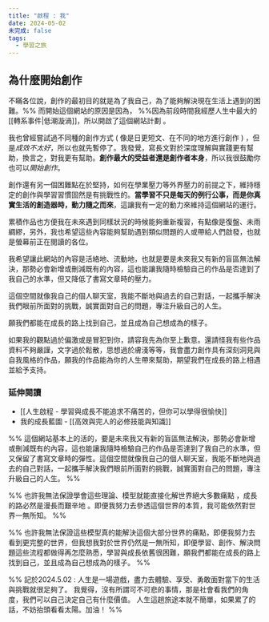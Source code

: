 ```yaml
---
title: "啟程 : 我"
date: 2024-05-02
未完成: false
tags:
  - 學習之旅
---
```

## 為什麼開始創作

不瞞各位說，創作的最初目的就是為了我自己，為了能夠解決現在生活上遇到的困難。%% 而開始這個網站的原因是因為， %%因為前段時間我經歷人生中最大的[[轉系事件|低潮漩渦]]，所以開啟了這個網站計劃 。

我也曾經嘗試過不同種的創作方式 ( 像是日更短文、在不同的地方進行創作 ) ，但是*成效不太好*，所以也就先暫停了。我發覺，寫長文對於深度理解與實踐更有幫助，換言之，對我更有幫助。**創作最大的受益者還是創作者本身**，所以我很鼓勵你也可以*開始創作*。

創作還有另一個困難點在於堅持，如何在學業壓力等外界壓力的前提之下，維持穩定的創作與學習習慣固然是有挑戰性的。**當學習不只是每天的例行公事，而是你真實生活的創造器時，動力隨之而來**，這讓我有一定的動力來維持這個網站的運行。

累積作品也方便我在未來遇到同樣狀況的時候能夠重新複習，有點像是復盤、未雨綢繆，另外，我也希望這些內容能夠幫助遇到類似問題的人或帶給人們啟發，也就是螢幕前正在閱讀的各位。

我希望讓此網站的內容是活絡地、流動地，也就是要是未來我又有新的盲區無法解決，那勢必會新增或刪減既有的內容，這也能讓我隨時檢驗自己的作品是否達到了我自己的水準，但又降低了書寫文章時的壓力。

這個空間就像我自己的個人聊天室，我能不斷地與過去的自己對話，一起攜手解決我們眼前所面對的挑戰，誠實面對自己的問題，專注升級自己的人生。

願我們都能在成長的路上找到自己，並且成為自己想成為的樣子。

如果我的觀點過於偏激或是冒犯到你，請容我先為你至上歉意。還請怪我有些作品資料不夠嚴謹，文字過於鬆散，思想過於膚淺等等，我會盡力創作具有深刻洞見與自我風格的作品，願我的作品能為你的人生帶來幫助，期望我們在成長的路上相遇並給予支持。

### 延伸閱讀 

* [[人生啟程 - 學習與成長不能追求不痛苦的，但你可以學得很愉快]]
* 我的成長藍圖 - [[高效與完人的必修技能與知識]]

%% 這個網站基本上的活的，要是未來我又有新的盲區無法解決，那勢必會新增或刪減既有的內容，這也能讓我隨時檢驗自己的作品是否達到了我自己的水準，但又保留了書寫文章時的彈性。這個空間就像我自己的個人聊天室，我能不斷地與過去的自己對話，一起攜手解決我們眼前所面對的挑戰，誠實面對自己的問題，專注升級自己的人生。 %%

%% 也許我無法保證學會這些理論、模型就能直接化解世界絕大多數痛點 ，成長的路必然是漫長而艱辛地 。即便我努力去參透這個世界的本質，我可能依然對世界一無所知。 %%

%% 也許我無法保證這些模型真的能解決這個大部分世界的痛點，即便我努力去看到更完整的世界，但我想我對於世界仍然是一無所知，即便學習、創作、解決問題這些流程都做得再怎麼熟悉，學習與成長依舊很困難，願我們都能在成長的路上找到自己，並且成為自己想成為的樣子。 %%

%%  記於2024.5.02 : 
人生是一場遊戲，盡力去體驗、享受、勇敢面對當下的生活與挑戰就很足夠了。 我覺得，沒有所謂可不可悲的事情，那是社會看我們的角度，我們可以自己決定自己有什麼價值。 人生這趟旅途本就不簡單，如果累了的話，不妨抬頭看看太陽。加油！  %%

